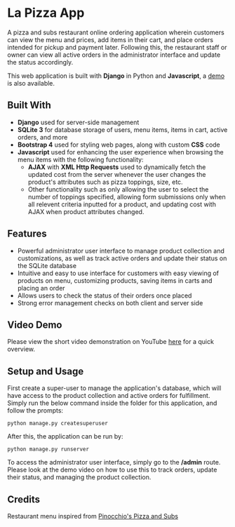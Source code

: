 # La Pizza App

A pizza and subs restaurant online ordering application wherein customers can view the menu and prices, add items in their cart, and place orders intended for pickup and payment later. Following this, the restaurant staff or owner can view all active orders in the administrator interface and update the status accordingly. 

This web application is built with **Django** in Python and **Javascript**, a [demo](#video-demo) is also available.

## Built With
* **Django** used for server-side management
* **SQLite 3** for database storage of users, menu items, items in cart, active orders, and more
* **Bootstrap 4** used for styling web pages, along with custom **CSS** code
* **Javascript** used for enhancing the user experience when browsing the menu items with the following functionality:
  * **AJAX** with **XML Http Requests** used to dynamically fetch the updated cost from the server whenever the user changes the product's attributes such as pizza toppings, size, etc.
  * Other functionality such as only allowing the user to select the number of toppings specified, allowing form submissions only when all relevent criteria inputted for a product, and updating cost with AJAX when product attributes changed.

## Features
* Powerful administrator user interface to manage product collection and customizations, as well as track active orders and update their status on the SQLite database
* Intuitive and easy to use interface for customers with easy viewing of products on menu, customizing products, saving items in carts and placing an order
* Allows users to check the status of their orders once placed
* Strong error management checks on both client and server side

## Video Demo
Please view the short video demonstration on YouTube [here](https://youtu.be/RppkGIFMQPs) for a quick overview.

## Setup and Usage
First create a super-user to manage the application's database, which will have access to the product collection and active orders for fulfillment. Simply run the below command inside the folder for this application, and follow the prompts:

    python manage.py createsuperuser

After this, the application can be run by:

    python manage.py runserver

To access the administrator user interface, simply go to the **/admin** route. Please look at the demo video on how to use this to track orders, update their status, and managing the product collection.

## Credits
Restaurant menu inspired from [Pinocchio's Pizza and Subs](http://www.pinocchiospizza.net/menu.html)
